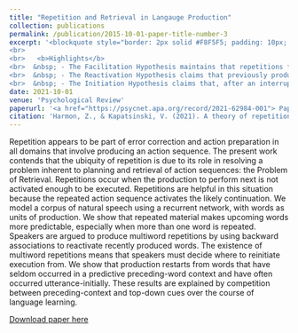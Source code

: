 ```yaml
---
title: "Repetition and Retrieval in Langauge Production"
collection: publications
permalink: /publication/2015-10-01-paper-title-number-3
excerpt: '<blockquote style="border: 2px solid #F8F5F5; padding: 10px; background-color: #F8F5F5;"> Repetitions are ubiquitous in all domains that involve producing an action sequence, and occur when the upcoming plan is not activated enough to be executed. Repetitions are helpful in this situation because the repeated action sequence activates the likely continuation. In this work, we propose a theory of repetition and retreival in the form of three hypotheses: The faciliation hypothesis, the reactivation hypothesis, and the initiation hypothesis. 
<br>
<br>   <b>Highlights</b>
<br>  &nbsp; - The Facilitation Hypothesis maintains that repetitions facilitate accessing the upcoming item. 
<br>  &nbsp; - The Reactivation Hypothesis claims that previously produced words must be reactivated to be re-produced, and that this reactivation process uses the words that follow as cues. 
<br>  &nbsp; - The Initiation Hypothesis claims that, after an interruption, speech is restarted from words that have occurred relatively unexpectedly in the speaker’s prior experi- ence. The Initiation Hypothesis attributes this effect to Cue Competition between preceding context and top-down cues: initiation from words that tend to occur in predictive preceding-word contexts is relatively unlikely because such words have a weaker association with top-down cues.</blockquote>'
date: 2021-10-01
venue: 'Psychological Review'
paperurl: '<a href="https://psycnet.apa.org/record/2021-62984-001"> Paper </a>'
citation: 'Harmon, Z., & Kapatsinski, V. (2021). A theory of repetition and retrieval in language production. <i>Psychological Review</i>, 128(6), 1112–1144.'
---
```


Repetition appears to be part of error correction and action preparation in all domains that involve producing an action sequence. The present work contends that the ubiquity of repetition is due to its role in resolving a problem inherent to planning and retrieval of action sequences: the Problem of Retrieval. Repetitions occur when the production to perform next is not activated enough to be executed. Repetitions are helpful in this situation because the repeated action sequence activates the likely continuation. We model a corpus of natural speech using a recurrent network, with words as units of production. We show that repeated material makes upcoming words more predictable, especially when more than one word is repeated. Speakers are argued to produce multiword repetitions by using backward associations to reactivate recently produced words. The existence of multiword repetitions means that speakers must decide where to reinitiate execution from. We show that production restarts from words that have seldom occurred in a predictive preceding-word context and have often occurred utterance-initially. These results are explained by competition between preceding-context and top-down cues over the course of language learning.

[Download paper here](https://psycnet.apa.org/record/2021-62984-001)
